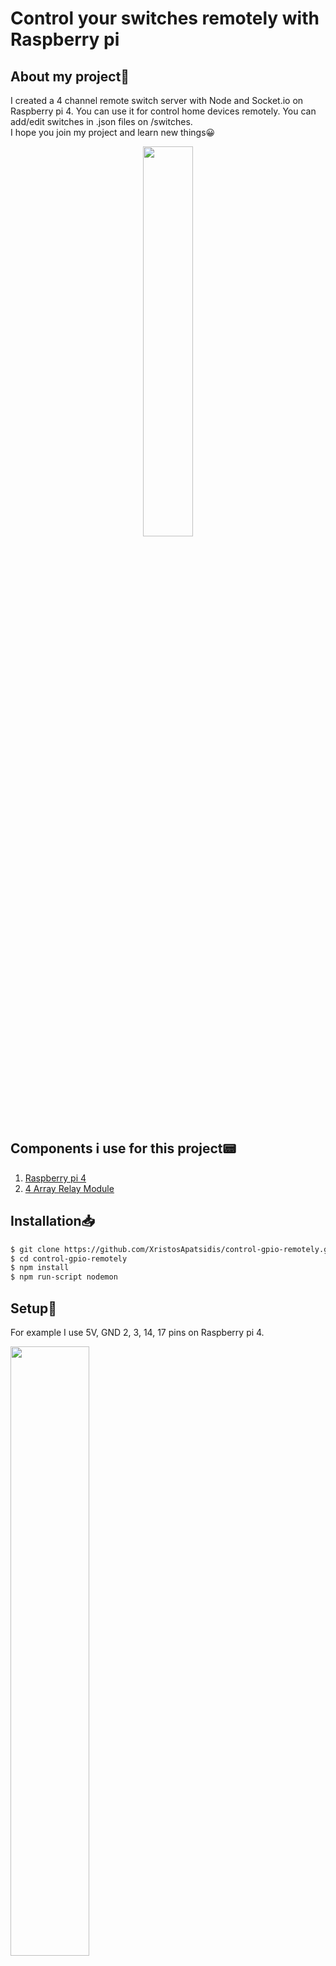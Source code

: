 # Control your switches remotely with Raspberry pi
## About my project📝
I created a 4 channel remote switch server with Node and Socket.io on Raspberry pi 4. You can use it for control home devices remotely. You can add/edit switches in .json files on /switches.<br>
I hope you join my project and learn new things😀

<p align="center">
  <a>
    <img src="https://media.giphy.com/media/l2JdSlA1a1zKVAyze/giphy.gif" width="40%">
  </a>
</p>

## Components i use for this project📟
1. [Raspberry pi 4](https://www.raspberrypi.org/products/raspberry-pi-4-model-b/?resellerType=home)
2. [4 Array Relay Module](https://www.amazon.com/Excelity%C2%AE4-Channel-Module-Arduino-Raspberry/dp/B00XG7C6BA/ref=sr_1_39?dchild=1&keywords=4+Array+Relay+Module&qid=1604849092&sr=8-39)

## Installation📥
```sh
$ git clone https://github.com/XristosApatsidis/control-gpio-remotely.git
$ cd control-gpio-remotely
$ npm install
$ npm run-script nodemon
```

## Setup🔨
For example I use 5V, GND 2, 3, 14, 17 pins on Raspberry pi 4.
<p align="left">
  <a>
    <img src="https://i.postimg.cc/Z5TSjbXT/124305160-391727651978918-6804882132912574792-n.jpg" width="50%">
  </a>
</p>

## E-Mail💬
xristosapatsidis@yahoo.gr

## License
[MIT](LICENSE)